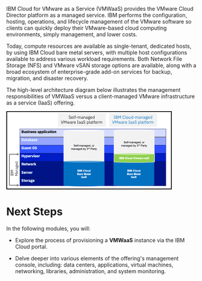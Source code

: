 IBM Cloud for VMware as a Service  (VMWaaS) provides the VMware Cloud Director platform as a managed service. IBM performs the configuration, hosting, operations, and lifecycle management of the VMware software so clients can quickly deploy their VMware-based cloud computing environments, simply management, and lower costs.

Today, compute resources are available as single-tenant, dedicated hosts, by using IBM Cloud bare metal servers, with multiple host configurations available to address various workload requirements. Both Network File Storage (NFS) and VMware vSAN storage options are available, along with a broad ecosystem of enterprise-grade add-on services for backup, migration, and disaster recovery.

The high-level architecture diagram below illustrates the management responsibilities of VMWaaS versus a client-managed VMware infrastructure as a service (IaaS) offering.

![](_attachments/VMWaaShighlevelArch.png)


#
# Next Steps

In the following modules, you will:

- Explore the process of provisioning a **VMWaaS** instance via the IBM Cloud portal.

- Delve deeper into various elements of the offering's management console, including: data centers, applications, virtual machines, networking, libraries, administration, and system monitoring.